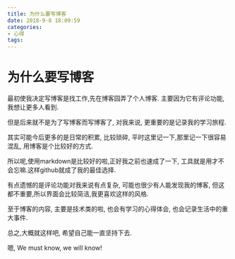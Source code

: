 ```yaml
---
title: 为什么要写博客
date: 2018-9-8 18:09:59
categories: 
- 心得
tags: 
---
```


# 为什么要写博客

最初使我决定写博客是找工作,先在博客园弄了个人博客. 主要因为它有评论功能, 我想让更多人看到.

但是后来就不是为了写博客而写博客了, 对我来说, 更重要的是记录我的学习旅程.

其实可能今后更多的是日常的积累, 比较琐碎, 平时这里记一下,那里记一下很容易混乱, 用博客是个比较好的方式.

所以呢,使用markdown是比较好的啦,正好我之前也速成了一下, 工具就是用才不会忘嘛.这样github就成了我的最佳选择.

有点遗憾的是评论功能对我来说有点复杂, 可能也很少有人能发现我的博客, 但这都不重要,所以界面会比较简洁,我更喜欢这样的风格.

至于博客的内容, 主要是技术类的啦, 也会有学习的心得体会, 也会记录生活中的重大事件.

总之,大概就这样吧, 希望自己能一直坚持下去.

嗯, We must know, we will know!

